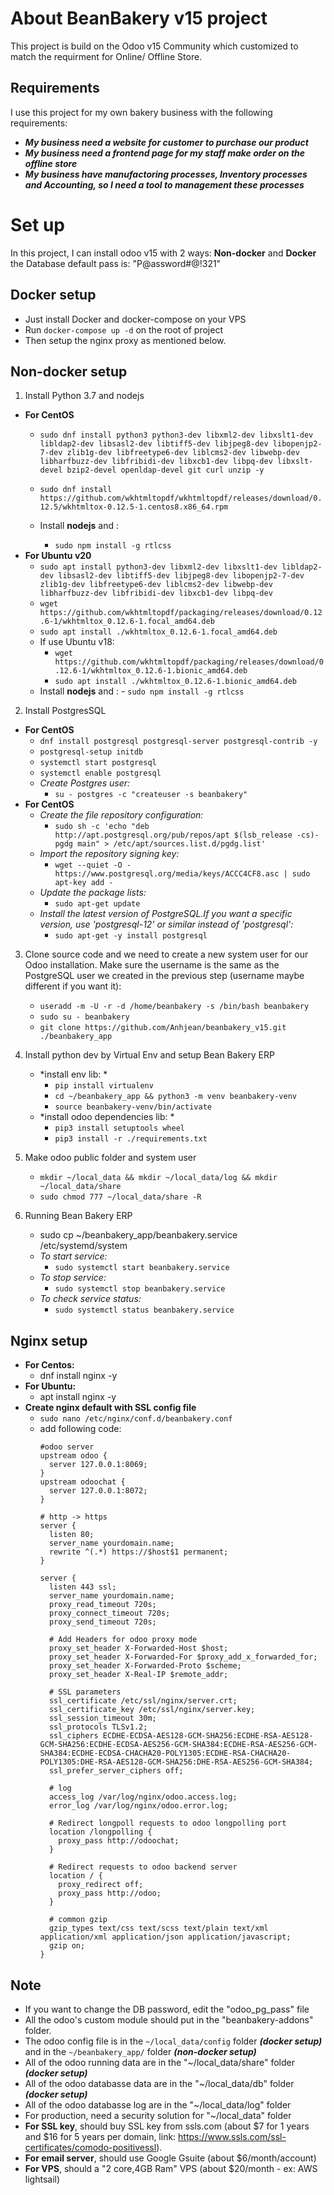 # About BeanBakery v15 project

This project is build on the Odoo v15 Community which customized to match the requirment for Online/ Offline Store.

## Requirements
I use this project for my own bakery business with the following requirements:
- ***My business need a website for customer to purchase our product***
- ***My business need a frontend page for my staff make order on the offline store***
- ***My business have manufactoring processes, Inventory processes and Accounting, so I need a tool to management these processes***


# Set up

In this project, I can install odoo v15 with 2 ways: **Non-docker** and **Docker**
the Database default pass is: "P@assword#@!321"

## Docker setup
- Just install Docker and docker-compose on your VPS
- Run `docker-compose up -d` on the root of project
- Then setup the nginx proxy as mentioned below.

## Non-docker setup
1. Install Python 3.7 and nodejs 
- **For CentOS** 
    - `sudo dnf install python3 python3-dev libxml2-dev libxslt1-dev libldap2-dev libsasl2-dev libtiff5-dev libjpeg8-dev libopenjp2-7-dev zlib1g-dev libfreetype6-dev liblcms2-dev libwebp-dev libharfbuzz-dev libfribidi-dev libxcb1-dev libpq-dev libxslt-devel bzip2-devel openldap-devel git curl unzip -y `
    - `sudo dnf install https://github.com/wkhtmltopdf/wkhtmltopdf/releases/download/0.12.5/wkhtmltox-0.12.5-1.centos8.x86_64.rpm `

    - Install **nodejs** and : 
      - `sudo npm install -g rtlcss` 
- **For Ubuntu v20** 
    - `sudo apt install python3-dev libxml2-dev libxslt1-dev libldap2-dev libsasl2-dev libtiff5-dev libjpeg8-dev libopenjp2-7-dev zlib1g-dev libfreetype6-dev liblcms2-dev libwebp-dev libharfbuzz-dev libfribidi-dev libxcb1-dev libpq-dev`
    - `wget https://github.com/wkhtmltopdf/packaging/releases/download/0.12.6-1/wkhtmltox_0.12.6-1.focal_amd64.deb`
    - `sudo apt install ./wkhtmltox_0.12.6-1.focal_amd64.deb` 
    - If use Ubuntu v18:
      - `wget https://github.com/wkhtmltopdf/packaging/releases/download/0.12.6-1/wkhtmltox_0.12.6-1.bionic_amd64.deb`
      - `sudo apt install ./wkhtmltox_0.12.6-1.bionic_amd64.deb`
    -  Install **nodejs** and : 
      - `sudo npm install -g rtlcss`

2. Install PostgresSQL
- **For CentOS** 
    - `dnf install postgresql postgresql-server postgresql-contrib -y`
    - `postgresql-setup initdb`
    - `systemctl start postgresql`
    - `systemctl enable postgresql`
    - *Create Postgres user:* 
      - `su - postgres -c "createuser -s beanbakery"`
- **For CentOS** 
    - *Create the file repository configuration:*
      - `sudo sh -c 'echo "deb http://apt.postgresql.org/pub/repos/apt $(lsb_release -cs)-pgdg main" > /etc/apt/sources.list.d/pgdg.list' `
    - *Import the repository signing key:*
      - ```wget --quiet -O - https://www.postgresql.org/media/keys/ACCC4CF8.asc | sudo apt-key add - ```
    - *Update the package lists:*
      - `sudo apt-get update`
    - *Install the latest version of PostgreSQL.If you want a specific version, use 'postgresql-12' or similar instead of 'postgresql':*
      - `sudo apt-get -y install postgresql`

3. Clone source code and we need to create a new system user for our Odoo installation. Make sure the username is the same as the PostgreSQL user we created in the previous step (username maybe different if you want it):
    - `useradd -m -U -r -d /home/beanbakery -s /bin/bash beanbakery`
    - `sudo su - beanbakery`
    - `git clone https://github.com/Anhjean/beanbakery_v15.git ./beanbakery_app`

4. Install python dev by Virtual Env and setup Bean Bakery ERP
    - *install env lib: *
      - `pip install virtualenv`
      - `cd ~/beanbakery_app && python3 -m venv beanbakery-venv`
      - `source beanbakery-venv/bin/activate`
    - *install odoo dependencies lib: *  
      - `pip3 install setuptools wheel`
      - `pip3 install -r ./requirements.txt`

5. Make odoo public folder and system user
    - `mkdir ~/local_data && mkdir ~/local_data/log && mkdir ~/local_data/share`
    - `sudo chmod 777 ~/local_data/share -R`
    
6. Running Bean Bakery ERP
    - sudo cp ~/beanbakery_app/beanbakery.service /etc/systemd/system
    - *To start service:*
      - `sudo systemctl start beanbakery.service`
    - *To stop service:*
      - `sudo systemctl stop beanbakery.service`
    - *To check service status:*
      - `sudo systemctl status beanbakery.service`  
    
## Nginx setup
- **For Centos:**
  - dnf install nginx -y
- **For Ubuntu:**
  - apt install nginx -y
- **Create nginx default with SSL config file**
  - `sudo nano /etc/nginx/conf.d/beanbakery.conf`
  - add following code:
    ```
    #odoo server
    upstream odoo {
      server 127.0.0.1:8069;
    }
    upstream odoochat {
      server 127.0.0.1:8072;
    }

    # http -> https
    server {
      listen 80;
      server_name yourdomain.name;
      rewrite ^(.*) https://$host$1 permanent;
    }

    server {
      listen 443 ssl;
      server_name yourdomain.name;
      proxy_read_timeout 720s;
      proxy_connect_timeout 720s;
      proxy_send_timeout 720s;

      # Add Headers for odoo proxy mode
      proxy_set_header X-Forwarded-Host $host;
      proxy_set_header X-Forwarded-For $proxy_add_x_forwarded_for;
      proxy_set_header X-Forwarded-Proto $scheme;
      proxy_set_header X-Real-IP $remote_addr;

      # SSL parameters
      ssl_certificate /etc/ssl/nginx/server.crt;
      ssl_certificate_key /etc/ssl/nginx/server.key;
      ssl_session_timeout 30m;
      ssl_protocols TLSv1.2;
      ssl_ciphers ECDHE-ECDSA-AES128-GCM-SHA256:ECDHE-RSA-AES128-GCM-SHA256:ECDHE-ECDSA-AES256-GCM-SHA384:ECDHE-RSA-AES256-GCM-SHA384:ECDHE-ECDSA-CHACHA20-POLY1305:ECDHE-RSA-CHACHA20-POLY1305:DHE-RSA-AES128-GCM-SHA256:DHE-RSA-AES256-GCM-SHA384;
      ssl_prefer_server_ciphers off;

      # log
      access_log /var/log/nginx/odoo.access.log;
      error_log /var/log/nginx/odoo.error.log;

      # Redirect longpoll requests to odoo longpolling port
      location /longpolling {
        proxy_pass http://odoochat;
      }

      # Redirect requests to odoo backend server
      location / {
        proxy_redirect off;
        proxy_pass http://odoo;
      }

      # common gzip
      gzip_types text/css text/scss text/plain text/xml application/xml application/json application/javascript;
      gzip on;
    }
    ```
## Note
- If you want to change the DB password, edit the "odoo_pg_pass" file
- All the odoo's custom module should put in the "beanbakery-addons" folder.
- The odoo config file is in the `~/local_data/config` folder ***(docker setup)*** and in the `~/beanbakery_app/` folder ***(non-docker setup)***
- All of the odoo running data are in the "~/local_data/share" folder ***(docker setup)***
- All of the odoo databasse data are in the "~/local_data/db" folder ***(docker setup)***
- All of the odoo databasse log are in the "~/local_data/log" folder 
- For production, need a security solution for "~/local_data" folder
- **For SSL key**, should buy SSL key from ssls.com (about $7 for 1 years and $16 for 5 years per domain, link: https://www.ssls.com/ssl-certificates/comodo-positivessl).
- **For email server**, should use Google Gsuite (about $6/month/account)
- **For VPS**, should a "2 core,4GB Ram" VPS (about $20/month - ex: AWS lightsail)
